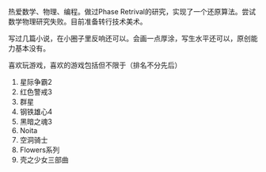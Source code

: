 

热爱数学、物理、编程。做过Phase Retrival的研究，实现了一个还原算法。尝试数学物理研究失败。目前准备转行技术美术。

写过几篇小说，在小圈子里反响还可以。会画一点厚涂，写生水平还可以，原创能力基本没有。

喜欢玩游戏，喜欢的游戏包括但不限于（排名不分先后）
1. 星际争霸2
2. 红色警戒3
3. 群星
4. 钢铁雄心4
5. 黑暗之魂3
6. Noita
7. 空洞骑士
8. Flowers系列
9. 壳之少女三部曲
